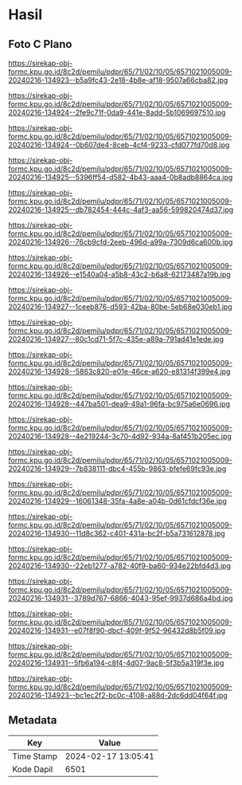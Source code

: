 # Hasil

## Foto C Plano

https://sirekap-obj-formc.kpu.go.id/8c2d/pemilu/pdpr/65/71/02/10/05/6571021005009-20240216-134923--b5a9fc43-2e18-4b8e-af18-9507a66cba82.jpg

https://sirekap-obj-formc.kpu.go.id/8c2d/pemilu/pdpr/65/71/02/10/05/6571021005009-20240216-134924--2fe9c71f-0da9-441e-8add-5b1069697510.jpg

https://sirekap-obj-formc.kpu.go.id/8c2d/pemilu/pdpr/65/71/02/10/05/6571021005009-20240216-134924--0b607de4-8ceb-4cf4-9233-cfd077fd70d8.jpg

https://sirekap-obj-formc.kpu.go.id/8c2d/pemilu/pdpr/65/71/02/10/05/6571021005009-20240216-134925--5396ff54-d582-4b43-aaa4-0b8adb8864ca.jpg

https://sirekap-obj-formc.kpu.go.id/8c2d/pemilu/pdpr/65/71/02/10/05/6571021005009-20240216-134925--db782454-444c-4af3-aa56-599820474d37.jpg

https://sirekap-obj-formc.kpu.go.id/8c2d/pemilu/pdpr/65/71/02/10/05/6571021005009-20240216-134926--76cb9cfd-2eeb-496d-a99a-7309d6ca600b.jpg

https://sirekap-obj-formc.kpu.go.id/8c2d/pemilu/pdpr/65/71/02/10/05/6571021005009-20240216-134926--e1540a04-a5b8-43c2-b6a8-62173487a19b.jpg

https://sirekap-obj-formc.kpu.go.id/8c2d/pemilu/pdpr/65/71/02/10/05/6571021005009-20240216-134927--1ceeb876-d593-42ba-80be-5eb68e030eb1.jpg

https://sirekap-obj-formc.kpu.go.id/8c2d/pemilu/pdpr/65/71/02/10/05/6571021005009-20240216-134927--80c1cd71-5f7c-435e-a89a-791ad41e1ede.jpg

https://sirekap-obj-formc.kpu.go.id/8c2d/pemilu/pdpr/65/71/02/10/05/6571021005009-20240216-134928--5863c820-e01e-46ce-a620-e81314f399e4.jpg

https://sirekap-obj-formc.kpu.go.id/8c2d/pemilu/pdpr/65/71/02/10/05/6571021005009-20240216-134928--447ba501-dea9-49a1-96fa-bc975a6e0696.jpg

https://sirekap-obj-formc.kpu.go.id/8c2d/pemilu/pdpr/65/71/02/10/05/6571021005009-20240216-134928--4e219244-3c70-4d92-934a-8af451b205ec.jpg

https://sirekap-obj-formc.kpu.go.id/8c2d/pemilu/pdpr/65/71/02/10/05/6571021005009-20240216-134929--7b838111-dbc4-455b-9863-bfefe69fc93e.jpg

https://sirekap-obj-formc.kpu.go.id/8c2d/pemilu/pdpr/65/71/02/10/05/6571021005009-20240216-134929--16061348-35fa-4a8e-a04b-0d61cfdcf36e.jpg

https://sirekap-obj-formc.kpu.go.id/8c2d/pemilu/pdpr/65/71/02/10/05/6571021005009-20240216-134930--11d8c362-c401-431a-bc2f-b5a731612878.jpg

https://sirekap-obj-formc.kpu.go.id/8c2d/pemilu/pdpr/65/71/02/10/05/6571021005009-20240216-134930--22eb1277-a782-40f9-ba60-934e22bfd4d3.jpg

https://sirekap-obj-formc.kpu.go.id/8c2d/pemilu/pdpr/65/71/02/10/05/6571021005009-20240216-134931--3789d767-6866-4043-95ef-9937d686a4bd.jpg

https://sirekap-obj-formc.kpu.go.id/8c2d/pemilu/pdpr/65/71/02/10/05/6571021005009-20240216-134931--e07f8f90-dbcf-409f-9f52-96432d8b5f09.jpg

https://sirekap-obj-formc.kpu.go.id/8c2d/pemilu/pdpr/65/71/02/10/05/6571021005009-20240216-134931--5fb6a194-c8f4-4d07-9ac8-5f3b5a319f3e.jpg

https://sirekap-obj-formc.kpu.go.id/8c2d/pemilu/pdpr/65/71/02/10/05/6571021005009-20240216-134923--bc1ec2f2-bc0c-4108-a88d-2dc6dd04f64f.jpg


## Metadata

| Key        | Value               |
| ---------- | ------------------- |
| Time Stamp | 2024-02-17 13:05:41 |
| Kode Dapil | 6501                |




